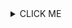 <details><summary>CLICK ME</summary>
<p>

#### We can hide anything, even code!

    ```
    ruby
    puts "Hello World"
    ```

</p>
</details>
